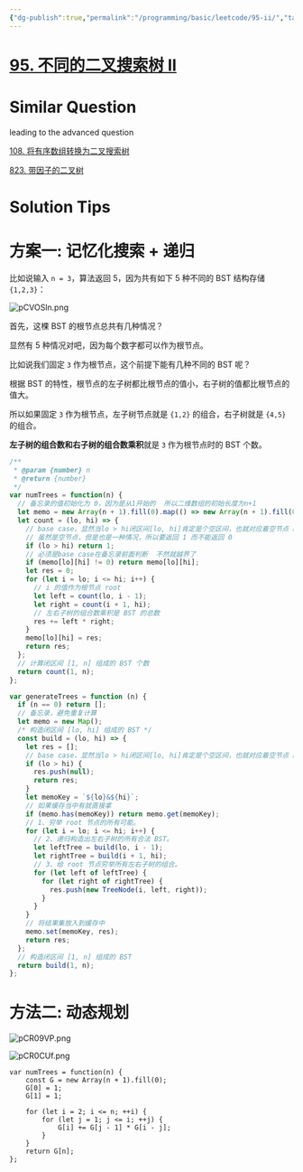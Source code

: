 ```yaml
---
{"dg-publish":true,"permalink":"/programming/basic/leetcode/95-ii/","tags":["leetcode/dp/fibonaci","leetcode/tree/bst","leetcode/unsolved","leetcode/divide-and-conquer"]}
---
```



# [95. 不同的二叉搜索树 II](https://leetcode.cn/problems/unique-binary-search-trees-ii/)

# Similar Question

leading to the advanced question

[108. 将有序数组转换为二叉搜索树](108.%20将有序数组转换为二叉搜索树.md)

[823. 带因子的二叉树](823.%20带因子的二叉树.md)

# Solution Tips

# 方案一: 记忆化搜索 + 递归

比如说输入 `n = 3`，算法返回 5，因为共有如下 5 种不同的 BST 结构存储 `{1,2,3}`：

![pCVOSln.png](https://s1.ax1x.com/2023/06/11/pCVOSln.png)

首先，这棵 BST 的根节点总共有几种情况？

显然有 5 种情况对吧，因为每个数字都可以作为根节点。

比如说我们固定 `3` 作为根节点，这个前提下能有几种不同的 BST 呢？

根据 BST 的特性，根节点的左子树都比根节点的值小，右子树的值都比根节点的值大。

所以如果固定 `3` 作为根节点，左子树节点就是 `{1,2}` 的组合，右子树就是 `{4,5}` 的组合。

**左子树的组合数和右子树的组合数乘积**就是 `3` 作为根节点时的 BST 个数。

```js
/**
 * @param {number} n
 * @return {number}
 */
var numTrees = function(n) {
  // 备忘录的值初始化为 0，因为是从1开始的  所以二维数组的初始长度为n+1
  let memo = new Array(n + 1).fill(0).map(() => new Array(n + 1).fill(0));
  let count = (lo, hi) => {
    // base case，显然当lo > hi闭区间[lo, hi]肯定是个空区间，也就对应着空节点 null，
    // 虽然是空节点，但是也是一种情况，所以要返回 1 而不能返回 0
    if (lo > hi) return 1;
    // 必须是base case在备忘录前面判断  不然就越界了
    if (memo[lo][hi] != 0) return memo[lo][hi];
    let res = 0;
    for (let i = lo; i <= hi; i++) {
      // i 的值作为根节点 root
      let left = count(lo, i - 1);
      let right = count(i + 1, hi);
      // 左右子树的组合数乘积是 BST 的总数
      res += left * right;
    }
    memo[lo][hi] = res;
    return res;
  };
  // 计算闭区间 [1, n] 组成的 BST 个数
  return count(1, n);
};
```

```js
var generateTrees = function (n) {
  if (n == 0) return [];
  // 备忘录，避免重复计算
  let memo = new Map();
  /* 构造闭区间 [lo, hi] 组成的 BST */
  const build = (lo, hi) => {
    let res = [];
    // base case，显然当lo > hi闭区间[lo, hi]肯定是个空区间，也就对应着空节点 null，
    if (lo > hi) {
      res.push(null);
      return res;
    }
    let memoKey = `${lo}&${hi}`;
    // 如果缓存当中有就直接拿
    if (memo.has(memoKey)) return memo.get(memoKey);
    // 1、穷举 root 节点的所有可能。
    for (let i = lo; i <= hi; i++) {
      // 2、递归构造出左右子树的所有合法 BST。
      let leftTree = build(lo, i - 1);
      let rightTree = build(i + 1, hi);
      // 3、给 root 节点穷举所有左右子树的组合。
      for (let left of leftTree) {
        for (let right of rightTree) {
          res.push(new TreeNode(i, left, right));
        }
      }
    }
    // 将结果集放入到缓存中
    memo.set(memoKey, res);
    return res;
  };
  // 构造闭区间 [1, n] 组成的 BST
  return build(1, n);
};
```

# 方法二: 动态规划

![pCR09VP.png](https://s1.ax1x.com/2023/07/10/pCR09VP.png)

![pCR0CUf.png](https://s1.ax1x.com/2023/07/10/pCR0CUf.png)

```JS
var numTrees = function(n) {
    const G = new Array(n + 1).fill(0);
    G[0] = 1;
    G[1] = 1;

    for (let i = 2; i <= n; ++i) {
        for (let j = 1; j <= i; ++j) {
            G[i] += G[j - 1] * G[i - j];
        }
    }
    return G[n];
};
```
